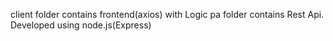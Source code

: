 client folder contains frontend(axios) with Logic
pa folder contains Rest Api. Developed using node.js(Express)
